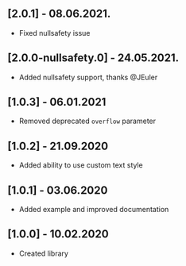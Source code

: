 ## [2.0.1] - 08.06.2021.
* Fixed nullsafety issue

## [2.0.0-nullsafety.0] - 24.05.2021.
* Added nullsafety support, thanks @JEuler

## [1.0.3] - 06.01.2021
* Removed deprecated `overflow` parameter

## [1.0.2] - 21.09.2020
* Added ability to use custom text style

## [1.0.1] - 03.06.2020
* Added example and improved documentation

## [1.0.0] - 10.02.2020
* Created library
